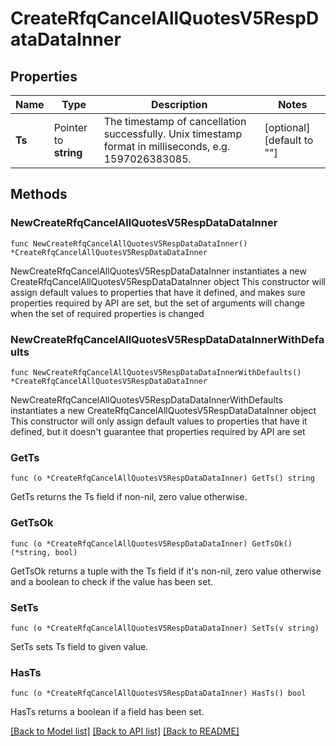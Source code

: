 # CreateRfqCancelAllQuotesV5RespDataDataInner

## Properties

Name | Type | Description | Notes
------------ | ------------- | ------------- | -------------
**Ts** | Pointer to **string** | The timestamp of cancellation successfully. Unix timestamp format in milliseconds, e.g. 1597026383085. | [optional] [default to ""]

## Methods

### NewCreateRfqCancelAllQuotesV5RespDataDataInner

`func NewCreateRfqCancelAllQuotesV5RespDataDataInner() *CreateRfqCancelAllQuotesV5RespDataDataInner`

NewCreateRfqCancelAllQuotesV5RespDataDataInner instantiates a new CreateRfqCancelAllQuotesV5RespDataDataInner object
This constructor will assign default values to properties that have it defined,
and makes sure properties required by API are set, but the set of arguments
will change when the set of required properties is changed

### NewCreateRfqCancelAllQuotesV5RespDataDataInnerWithDefaults

`func NewCreateRfqCancelAllQuotesV5RespDataDataInnerWithDefaults() *CreateRfqCancelAllQuotesV5RespDataDataInner`

NewCreateRfqCancelAllQuotesV5RespDataDataInnerWithDefaults instantiates a new CreateRfqCancelAllQuotesV5RespDataDataInner object
This constructor will only assign default values to properties that have it defined,
but it doesn't guarantee that properties required by API are set

### GetTs

`func (o *CreateRfqCancelAllQuotesV5RespDataDataInner) GetTs() string`

GetTs returns the Ts field if non-nil, zero value otherwise.

### GetTsOk

`func (o *CreateRfqCancelAllQuotesV5RespDataDataInner) GetTsOk() (*string, bool)`

GetTsOk returns a tuple with the Ts field if it's non-nil, zero value otherwise
and a boolean to check if the value has been set.

### SetTs

`func (o *CreateRfqCancelAllQuotesV5RespDataDataInner) SetTs(v string)`

SetTs sets Ts field to given value.

### HasTs

`func (o *CreateRfqCancelAllQuotesV5RespDataDataInner) HasTs() bool`

HasTs returns a boolean if a field has been set.


[[Back to Model list]](../README.md#documentation-for-models) [[Back to API list]](../README.md#documentation-for-api-endpoints) [[Back to README]](../README.md)


